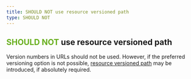 ```yaml
---
title: SHOULD NOT use resource versioned path
type: SHOULD NOT
---
```




## <span style="color: #69AF1F;">SHOULD NOT</span> use resource versioned path

Version numbers in URLs should not be used. However, if the preferred versioning option is not possible, 
[resource versioned path](../topics/versioning.md#resource-versioned-paths) may be introduced, if absolutely required.